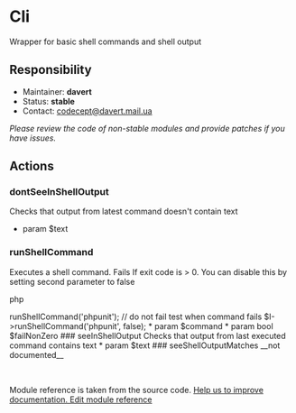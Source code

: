 # Cli


Wrapper for basic shell commands and shell output

## Responsibility
* Maintainer: **davert**
* Status: **stable**
* Contact: codecept@davert.mail.ua

*Please review the code of non-stable modules and provide patches if you have issues.*


## Actions

### dontSeeInShellOutput
 
Checks that output from latest command doesn't contain text

 *  param  $text



### runShellCommand
 
Executes a shell command.
Fails If exit code is > 0. You can disable this by setting second parameter to false

   php
<?php
$I->runShellCommand('phpunit');

// do not fail test when command fails
$I->runShellCommand('phpunit', false);
   

 *  param  $command
 *  param bool  $failNonZero


### seeInShellOutput
 
Checks that output from last executed command contains text

 *  param  $text


### seeShellOutputMatches
__not documented__

<p>&nbsp;</p><div class="alert alert-warning">Module reference is taken from the source code. <a href="https://github.com/Codeception/Codeception/tree/2.2/src/Codeception/Module/Cli.php">Help us to improve documentation. Edit module reference</a></div>
